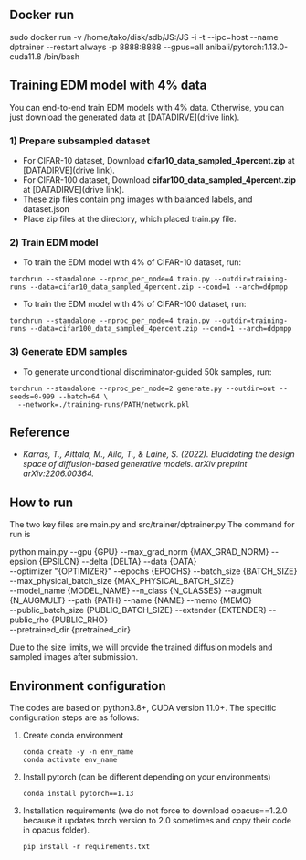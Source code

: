 ## Docker run

sudo docker run -v /home/tako/disk/sdb/JS:/JS -i -t --ipc=host --name dptrainer --restart always -p 8888:8888 --gpus=all anibali/pytorch:1.13.0-cuda11.8 /bin/bash


## Training EDM model with 4\% data
You can end-to-end train EDM models with 4\% data. 
Otherwise, you can just download the generated data at [DATADIRVE](drive link).

### 1) Prepare subsampled dataset
  - For CIFAR-10 dataset, Download **cifar10_data_sampled_4percent.zip** at [DATADIRVE](drive link).
   - For CIFAR-100 dataset, Download **cifar100_data_sampled_4percent.zip** at [DATADIRVE](drive link).
  - These zip files contain png images with balanced labels, and dataset.json 
  - Place zip files at the directory, which placed train.py file.

### 2) Train EDM model
  - To train the EDM model with 4\% of CIFAR-10 dataset, run: 
  ```
  torchrun --standalone --nproc_per_node=4 train.py --outdir=training-runs --data=cifar10_data_sampled_4percent.zip --cond=1 --arch=ddpmpp 
   ```
  - To train the EDM model with 4\% of CIFAR-100 dataset, run: 
  ```
  torchrun --standalone --nproc_per_node=4 train.py --outdir=training-runs --data=cifar100_data_sampled_4percent.zip --cond=1 --arch=ddpmpp 
   ```

### 3) Generate EDM samples
  - To generate unconditional discriminator-guided 50k samples, run: 
  ```
  torchrun --standalone --nproc_per_node=2 generate.py --outdir=out --seeds=0-999 --batch=64 \
    --network=./training-runs/PATH/network.pkl
  ```

## Reference

 - *Karras, T., Aittala, M., Aila, T., & Laine, S. (2022). Elucidating the design space of diffusion-based generative models. arXiv preprint arXiv:2206.00364.*



## How to run

The two key files are main.py and src/trainer/dptrainer.py
The command for run is 

python main.py --gpu {GPU} --max_grad_norm {MAX_GRAD_NORM} --epsilon {EPSILON} --delta {DELTA}  --data {DATA}\
    --optimizer "{OPTIMIZER}" --epochs {EPOCHS} --batch_size {BATCH_SIZE} --max_physical_batch_size {MAX_PHYSICAL_BATCH_SIZE}\
    --model_name {MODEL_NAME}  --n_class {N_CLASSES} --augmult {N_AUGMULT} --path {PATH} --name {NAME} --memo {MEMO}\
    --public_batch_size {PUBLIC_BATCH_SIZE} --extender {EXTENDER} --public_rho {PUBLIC_RHO} \
    --pretrained_dir {pretrained_dir}

Due to the size limits, we will provide the trained diffusion models and sampled images after submission.

## Environment configuration

The codes are based on python3.8+, CUDA version 11.0+. The specific configuration steps are as follows:

1. Create conda environment
   
   ```shell
   conda create -y -n env_name
   conda activate env_name
   ```

2. Install pytorch (can be different depending on your environments)
   
   ```shell
   conda install pytorch==1.13
   ```

3. Installation requirements (we do not force to download opacus==1.2.0 because it updates torch version to 2.0 sometimes and copy their code in opacus folder).
   
   ```shell
   pip install -r requirements.txt
   ```
